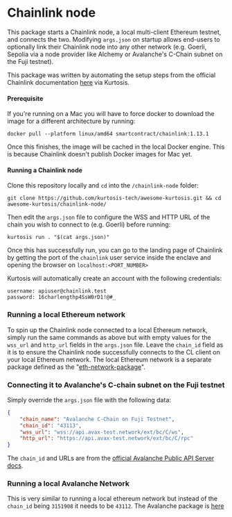 Chainlink node
==============

This package starts a Chainlink node, a local multi-client Ethereum testnet, and connects the two. Modifying `args.json` on startup allows end-users to optionally link their Chainlink node into any other network (e.g. Goerli, Sepolia via a node provider like Alchemy or Avalanche's C-Chain subnet on the Fuji testnet).

This package was written by automating the setup steps from the official Chainlink documentation [here](https://docs.chain.link/chainlink-nodes/v1/running-a-chainlink-node) via Kurtosis.

#### Prerequisite
If you're running on a Mac you will have to force docker to download the image for a different architecture by running:
```
docker pull --platform linux/amd64 smartcontract/chainlink:1.13.1
```
Once this finishes, the image will be cached in the local Docker engine. This is because Chainlink doesn't publish Docker images for Mac yet.

#### Running a Chainlink node
Clone this repository locally and `cd` into the `/chainlink-node` folder: 
```
git clone https://github.com/kurtosis-tech/awesome-kurtosis.git && cd awesome-kurtosis/chainlink-node/
```
Then edit the `args.json` file to configure the WSS and HTTP URL of the chain you wish to connect to (e.g. Goerli) before running:

```
kurtosis run . "$(cat args.json)"
```

Once this has successfully run, you can go to the landing page of Chainlink by getting the port of the `chainlink` user service inside the enclave and opening the browser on `localhost:<PORT_NUMBER>`

Kurtosis will automatically create an account with the following credentials:
```
username: apiuser@chainlink.test
password: 16charlengthp4SsW0rD1!@#_
```

### Running a local Ethereum network
To spin up the Chainlink node connected to a local Ethereum network, simply run the same commands as above but with empty values for the `wss_url` and `http_url` fields in the `args.json` file. Leave the `chain_id` field as it is to ensure the Chainlink node successfully connects to the CL client on your local Ethereum network. The local Ethereum network is a separate package defined as the "[eth-network-package](https://github.com/kurtosis-tech/eth-network-package)".

### Connecting it to Avalanche's C-chain subnet on the Fuji testnet 
Simply override the `args.json` file with the following data:
```json
{
    "chain_name": "Avalanche C-Chain on Fuji Testnet",
    "chain_id": "43113",
    "wss_url": "wss://api.avax-test.network/ext/bc/C/ws", 
    "http_url": "https://api.avax-test.network/ext/bc/C/rpc"
}
```

The `chain_id` and URLs are from the [official Avalanche Public API Server docs](https://docs.avax.network/api-reference/rpc-providers#mainnet-rpc---public-api-server).

### Running a local Avalanche Network

This is very similar to running a local ethereum network but instead of the `chain_id` being `3151908` it needs to be `43112`. The Avalanche package is [here](https://github.com/kurtosis-tech/avalanche-package)
